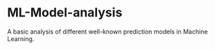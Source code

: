 # ML-Model-analysis
A basic analysis of different well-known prediction models in Machine Learning.
